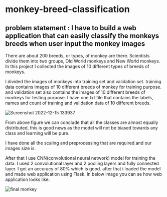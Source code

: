 # monkey-breed-classification

## problem statement : I have to build a web application that can easily classify the monkeys breeds when user input the monkey images

There are about 200 breeds, or types, of monkey are there. Scientists divide them into two groups, Old World monkeys and New World monkeys. In this project I collected the images of 10 different types of breeds of monkeys.

I divided the images of monkeys into training set and validation set. training data contains images of 10 different breeds of monkey for training purpose. 
and validation set also contains the images of 10 different breeds of monkeys for testing purpose.
I have one txt file that contains the labels, names and count of training and validation data of 10 different breeds.

![Screenshot 2022-12-15 133937](https://user-images.githubusercontent.com/95639758/207806554-9642927b-8a59-4664-8bf5-12bf29d8468b.png)

From above figure we can conclude that all the classes are almost equally distributed, this is good news as the model will not be biased towards any class and learning will be pure.

I have done all the scaling and preprocessing that are required.and our images size is.

After that I use CNN(convolutional neural network) model for training the data. I used 2 convolutional layer and 2 pooling layers and fully connected layer.
I got an accuracy of 80% which is good.
after that i loaded the model and made web application using Flask.
In below image you can se how web application looks like.

![final monkey](https://user-images.githubusercontent.com/95639758/207809658-65e9cb6f-4e92-4acc-bfbb-1f9caeba7144.png)


















